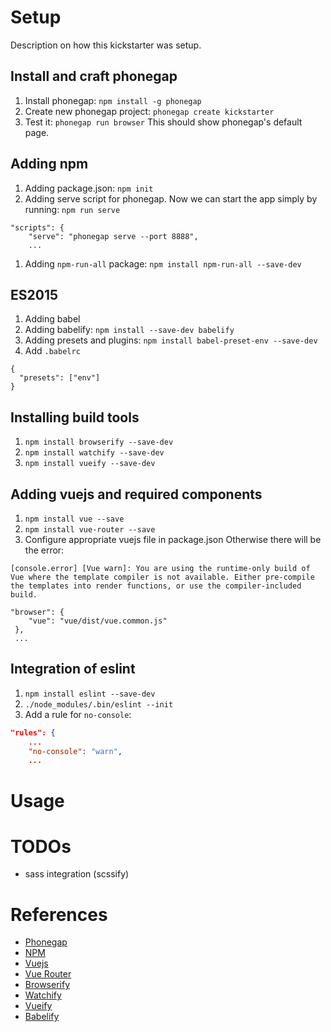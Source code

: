 # Setup
Description on how this kickstarter was setup.

## Install and craft phonegap
1. Install phonegap: `npm install -g phonegap`
1. Create new phonegap project: `phonegap create kickstarter`
1. Test it: `phonegap run browser`
This should show phonegap's default page.

## Adding npm
1. Adding package.json: `npm init`
1. Adding serve script for phonegap. Now we can start the app simply by running: `npm run serve`
```
"scripts": {
    "serve": "phonegap serve --port 8888",
    ...
```
1. Adding `npm-run-all` package: `npm install npm-run-all --save-dev`

## ES2015
1. Adding babel
1. Adding babelify: `npm install --save-dev babelify`
1. Adding presets and plugins: `npm install babel-preset-env --save-dev`
1. Add `.babelrc`
```
{
  "presets": ["env"]
}
```

## Installing build tools
1. `npm install browserify --save-dev`
1. `npm install watchify --save-dev`
1. `npm install vueify --save-dev`

## Adding vuejs and required components
1. `npm install vue --save`
1. `npm install vue-router --save`
1. Configure appropriate vuejs file in package.json
Otherwise there will be the error:
```
[console.error] [Vue warn]: You are using the runtime-only build of Vue where the template compiler is not available. Either pre-compile the templates into render functions, or use the compiler-included build.
```

```
"browser": {
    "vue": "vue/dist/vue.common.js"
 },
 ...
```

## Integration of eslint
1. `npm install eslint --save-dev`
1. `./node_modules/.bin/eslint --init`
1. Add a rule for `no-console`:
```json
"rules": {
    ...
    "no-console": "warn",
    ...
```

# Usage

# TODOs
* sass integration (scssify)

# References
* [Phonegap](https://phonegap.com/)
* [NPM](https://www.npmjs.com/)
* [Vuejs](https://vuejs.org/)
* [Vue Router](https://www.npmjs.com/package/vue-router)
* [Browserify](https://www.npmjs.com/package/browserify)
* [Watchify](https://www.npmjs.com/package/watchify)
* [Vueify](https://www.npmjs.com/package/vueify)
* [Babelify](https://www.npmjs.com/package/babelify)